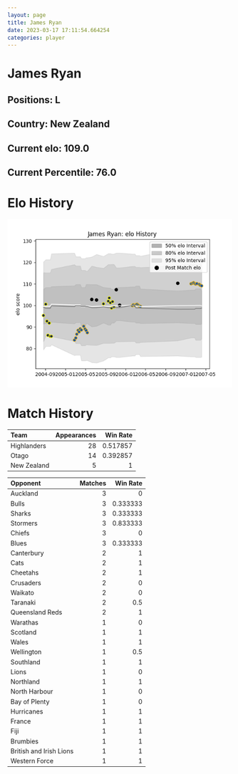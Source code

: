```yaml
---  
layout: page  
title: James Ryan  
date: 2023-03-17 17:11:54.664254  
categories: player  
---
```

# James Ryan

## Positions: L

## Country: New Zealand

## Current elo: 109.0

## Current Percentile: 76.0

# Elo History


![elo history](history_JamesRyan.png)
# Match History


| Team        |   Appearances |   Win Rate |
|:------------|--------------:|-----------:|
| Highlanders |            28 |   0.517857 |
| Otago       |            14 |   0.392857 |
| New Zealand |             5 |   1        |

| Opponent                |   Matches |   Win Rate |
|:------------------------|----------:|-----------:|
| Auckland                |         3 |   0        |
| Bulls                   |         3 |   0.333333 |
| Sharks                  |         3 |   0.333333 |
| Stormers                |         3 |   0.833333 |
| Chiefs                  |         3 |   0        |
| Blues                   |         3 |   0.333333 |
| Canterbury              |         2 |   1        |
| Cats                    |         2 |   1        |
| Cheetahs                |         2 |   1        |
| Crusaders               |         2 |   0        |
| Waikato                 |         2 |   0        |
| Taranaki                |         2 |   0.5      |
| Queensland Reds         |         2 |   1        |
| Warathas                |         1 |   0        |
| Scotland                |         1 |   1        |
| Wales                   |         1 |   1        |
| Wellington              |         1 |   0.5      |
| Southland               |         1 |   1        |
| Lions                   |         1 |   0        |
| Northland               |         1 |   1        |
| North Harbour           |         1 |   0        |
| Bay of Plenty           |         1 |   0        |
| Hurricanes              |         1 |   1        |
| France                  |         1 |   1        |
| Fiji                    |         1 |   1        |
| Brumbies                |         1 |   1        |
| British and Irish Lions |         1 |   1        |
| Western Force           |         1 |   1        |